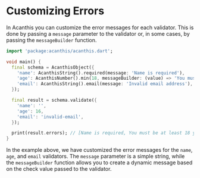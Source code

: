 # Customizing Errors

In Acanthis you can customize the error messages for each validator. This is done by passing a `message` parameter to the validator or, in some cases, by passing the `messageBuilder` function.

```dart
import 'package:acanthis/acanthis.dart';

void main() {
  final schema = AcanthisObject({
    'name': AcanthisString().required(message: 'Name is required'),
    'age': AcanthisNumber().min(18, messageBuilder: (value) => 'You must be at least $value years old'),
    'email': AcanthisString().email(message: 'Invalid email address'),
  });

  final result = schema.validate({
    'name': '',
    'age': 16,
    'email': 'invalid-email',
  });

  print(result.errors); // [Name is required, You must be at least 18 years old, Invalid email address]
}
```

In the example above, we have customized the error messages for the `name`, `age`, and `email` validators. The `message` parameter is a simple string, while the `messageBuilder` function allows you to create a dynamic message based on the check value passed to the validator.
